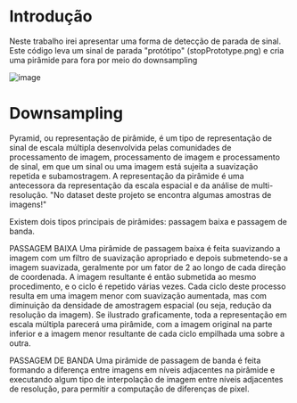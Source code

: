 # Introdução
Neste trabalho irei apresentar uma forma de detecção de parada de sinal.
Este código leva um sinal de parada "protótipo" (stopPrototype.png) e cria uma pirâmide para fora por meio do downsampling

![image](https://user-images.githubusercontent.com/32276018/33354042-9735a860-d48f-11e7-8193-4ba4c08ab322.png)

# Downsampling
Pyramid, ou representação de pirâmide, é um tipo de representação de sinal de escala múltipla desenvolvida pelas comunidades de processamento de imagem, processamento de imagem e processamento de sinal, em que um sinal ou uma imagem está sujeita a suavização repetida e subamostragem. A representação da pirâmide é uma antecessora da representação da escala espacial e da análise de multi-resolução.
"No dataset deste projeto se encontra algumas amostras de imagens!"

Existem dois tipos principais de pirâmides: passagem baixa e passagem de banda.

PASSAGEM BAIXA 
Uma pirâmide de passagem baixa é feita suavizando a imagem com um filtro de suavização apropriado e depois submetendo-se a imagem suavizada, geralmente por um fator de 2 ao longo de cada direção de coordenada. A imagem resultante é então submetida ao mesmo procedimento, e o ciclo é repetido várias vezes. Cada ciclo deste processo resulta em uma imagem menor com suavização aumentada, mas com diminuição da densidade de amostragem espacial (ou seja, redução da resolução da imagem). Se ilustrado graficamente, toda a representação em escala múltipla parecerá uma pirâmide, com a imagem original na parte inferior e a imagem menor resultante de cada ciclo empilhada uma sobre a outra.

PASSAGEM DE BANDA
Uma pirâmide de passagem de banda é feita formando a diferença entre imagens em níveis adjacentes na pirâmide e executando algum tipo de interpolação de imagem entre níveis adjacentes de resolução, para permitir a computação de diferenças de pixel. 





